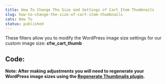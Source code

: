 ```yaml
---
title: How To Change The Size and Settings of Cart Item Thumbnails
slug: how-to-change-the-size-of-cart-item-thumbnails
cats: How To
status: published
---
```



  <p>
    These filters allow you to modify the WordPress image size settings for our custom image size: <strong>cfw_cart_thumb</strong>
  </p>
  <h2>
    Code:
  </h2>
  <script src="https://gist.github.com/clifgriffin/ab4d8b783b46d9755fca434514430489.js" type="text/javascript"></script>
  <p>
    <strong>Note: After making adjustments you will need to regenerate your WordPress image sizes using the <a href="https://wordpress.org/plugins/regenerate-thumbnails/" target="_blank">Regenerate Thumbnails plugin</a>.</strong>
  </p>
